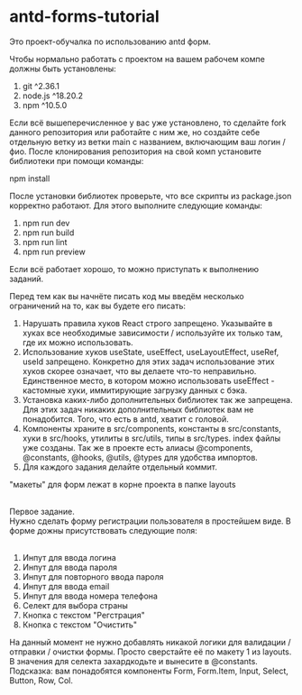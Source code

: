 # antd-forms-tutorial

Это проект-обучалка по использованию antd форм.

Чтобы нормально работать с проектом на вашем рабочем компе должны быть установлены:

1. git ^2.36.1
2. node.js ^18.20.2
3. npm ^10.5.0

Если всё вышеперечисленное у вас уже установлено, то сделайте fork данного репозитория или работайте с ним же, но создайте себе отдельную ветку из ветки main с названием, включающим ваш логин / фио. После клонирования репозитория на свой комп установите библиотеки при помощи команды:

npm install

После установки библиотек проверьте, что все скрипты из package.json корректно работают. Для этого выполните следующие команды:

1. npm run dev
2. npm run build
3. npm run lint
4. npm run preview

Если всё работает хорошо, то можно приступать к выполнению заданий.

Перед тем как вы начнёте писать код мы введём несколько ограничений на то, как вы будете его писать:

1. Нарушать правила хуков React строго запрещено. Указывайте в хуках все необходимые зависимости / используйте их только там, где их можно использовать.
2. Использование хуков useState, useEffect, useLayoutEffect, useRef, useId запрещено. Конкретно для этих задач использование этих хуков скорее означает, что вы делаете что-то неправильно. Единственное место, в котором можно использовать useEffect - кастомные хуки, иммитирующие загрузку данных с бэка.
3. Установка каких-либо дополнительных библиотек так же запрещена. Для этих задач никаких дополнительных библиотек вам не понадобится. Того, что есть в antd, хватит с головой.
4. Компоненты храните в src/components, константы в src/constants, хуки в src/hooks, утилиты в src/utils, типы в src/types. index файлы уже созданы. Так же в проекте есть алиасы @components, @constants, @hooks, @utils, @types для удобства импортов.
5. Для каждого задания делайте отдельный коммит.

"макеты" для форм лежат в корне проекта в папке layouts

<br>
Первое задание.
<br>
Нужно сделать форму регистрации пользователя в простейшем виде. В форме дожны присутствовать следующие поля:
<br>
<br>

1. Инпут для ввода логина
2. Инпут для ввода пароля
3. Инпут для повторного ввода пароля
4. Инпут для ввода email
5. Инпут для ввода номера телефона
6. Селект для выбора страны
7. Кнопка с текстом "Регстрация"
8. Кнопка с текстом "Очистить"

На данный момент не нужно добавлять никакой логики для валидации / отправки / очистки формы. Просто сверстайте её по макету 1 из layouts. В значения для селекта захардкодьте и вынесите в @constants.
Подсказка: вам понадобятся компоненты Form, Form.Item, Input, Select, Button, Row, Col.
